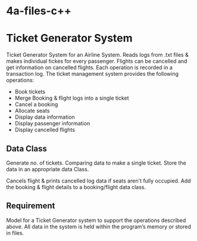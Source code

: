 # 4a-files-c++

# Ticket Generator System

Ticket Generator System for an Airline System. Reads logs from .txt files & makes individual tickes for every passenger.
Flights can be cancelled and get information on cancelled flights.
Each operation is recorded in a transaction log. 
The ticket management system provides the following operations:

- Book tickets
- Merge Booking & flight logs into a single ticket
- Cancel a booking 
- Allocate seats
- Display data information
- Display passenger information
- Display cancelled flights

## Data Class

Generate no. of tickets. Comparing data to make a single ticket. Store the data in an appropriate data Class.

Cancels flight & prints cancelled log data if seats aren't fully occupied.
Add the booking & flight details to a booking/flight data class.

## Requirement

Model for a Ticket Generator system to support the operations described above. All data in the system is held within the program’s memory or stored in files.

